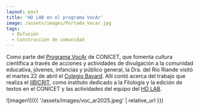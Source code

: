 ```yaml
---
layout: post
title: 'HD LAB en el programa VocAr'
image: /assets/images/Portada_Vocar.jpg
tags:
  - Difusión
  - Construcción de comunidad
---
```



Como parte del [Programa VocAr](https://www.conicet.gov.ar/programas/vocar/) de CONICET, que fomenta cultura científica a través de acciones y actividades de divulgación a la comunidad educativa, jóvenes, infancias y público general, la Dra. del Rio Riande visitó el martes 22 de abril el [Colegio Bayard](https://www.bayard.esc.edu.ar/). Allí contó acerca del trabajo que realiza el [IIBICRIT](https://iibicrit.conicet.gov.ar/), como instituto dedicado a la Filología y la edición de textos en el CONICET y las actividades del equipo del [HD LAB](https://hdlab.space/).

![imagen1]({{ '/assets/images/voc_ar2025.jpeg' | relative_url }})
